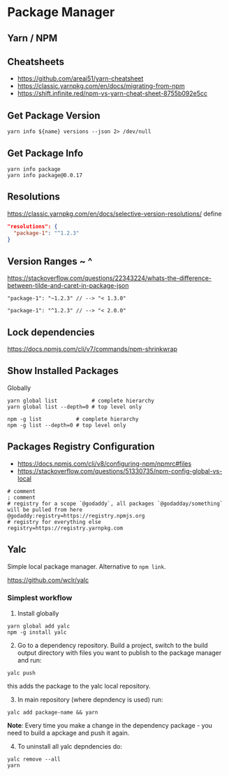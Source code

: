 # Package Manager

## Yarn / NPM

## Cheatsheets
- https://github.com/areai51/yarn-cheatsheet
- https://classic.yarnpkg.com/en/docs/migrating-from-npm
- https://shift.infinite.red/npm-vs-yarn-cheat-sheet-8755b092e5cc

## Get Package Version
```
yarn info ${name} versions --json 2> /dev/null
```

## Get Package Info
```
yarn info package
yarn info package@0.0.17
```

## Resolutions
https://classic.yarnpkg.com/en/docs/selective-version-resolutions/
define
```json
"resolutions": {
  "package-1": "^1.2.3"
}
```

## Version Ranges ~ ^
https://stackoverflow.com/questions/22343224/whats-the-difference-between-tilde-and-caret-in-package-json
```jsonc
"package-1": "~1.2.3" // --> "< 1.3.0"
```

```jsonc
"package-1": "^1.2.3" // --> "< 2.0.0"
```

## Lock dependencies
https://docs.npmjs.com/cli/v7/commands/npm-shrinkwrap

## Show Installed Packages
Globally
```
yarn global list           # complete hierarchy
yarn global list --depth=0 # top level only

npm -g list           # complete hierarchy
npm -g list --depth=0 # top level only
```

## Packages Registry Configuration
- https://docs.npmjs.com/cli/v8/configuring-npm/npmrc#files
- https://stackoverflow.com/questions/51330735/npm-config-global-vs-local

```
# comment
; comment
# registry for a scope `@godaddy`, all packages `@godadday/something` will be pulled from here
@godaddy:registry=https://registry.npmjs.org
# registry for everything else
registry=https://registry.yarnpkg.com
```

## Yalc
Simple local package manager. Alternative to `npm link`.

https://github.com/wclr/yalc

### Simplest workflow
1. Install globally
```
yarn global add yalc
npm -g install yalc
```

2. Go to a dependency repository. Build a project, switch to the build output directory with files you want to publish to the package manager and run:
```
yalc push
```
this adds the package to the yalc local repository.

3. In main repository (where depndency is used) run:
```
yalc add package-name && yarn
```

__Note__:
Every time you make a change in the dependency package - you need to build a apckage and push it again.

4. To uninstall all yalc depndencies do:
```
yalc remove --all
yarn
```
